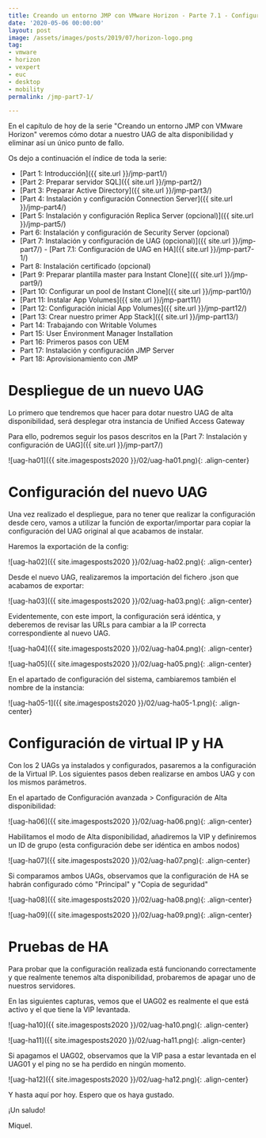 ```yaml
---
title: Creando un entorno JMP con VMware Horizon - Parte 7.1 - Configuración de UAG en HA
date: '2020-05-06 00:00:00'
layout: post
image: /assets/images/posts/2019/07/horizon-logo.png
tag:
- vmware
- horizon
- vexpert
- euc
- desktop
- mobility
permalink: /jmp-part7-1/

---
```


En el capítulo de hoy de la serie "Creando un entorno JMP con VMware Horizon" veremos cómo dotar a nuestro UAG de alta disponibilidad y eliminar así un único punto de fallo.

Os dejo a continuación el índice de toda la serie:

- [Part 1: Introducción]({{ site.url }}/jmp-part1/)
- [Part 2: Preparar servidor SQL]({{ site.url }}/jmp-part2/)
- [Part 3: Preparar Active Directory]({{ site.url }}/jmp-part3/)
- [Part 4: Instalación y configuración Connection Server]({{ site.url }}/jmp-part4/)
- [Part 5: Instalación y configuración Replica Server (opcional)]({{ site.url }}/jmp-part5/)
- Part 6: Instalación y configuración de Security Server (opcional)
- [Part 7: Instalación y configuración de UAG (opcional)]({{ site.url }}/jmp-part7/)
		- [Part 7.1: Configuración de UAG en HA]({{ site.url }}/jmp-part7-1/)
- Part 8: Instalación certificado (opcional)
- [Part 9: Preparar plantilla master para Instant Clone]({{ site.url }}/jmp-part9/)
- [Part 10: Configurar un pool de Instant Clone]({{ site.url }}/jmp-part10/)
- [Part 11: Instalar App Volumes]({{ site.url }}/jmp-part11/)
- [Part 12: Configuración inicial App Volumes]({{ site.url }}/jmp-part12/)
- [Part 13: Crear nuestro primer App Stack]({{ site.url }}/jmp-part13/)
- Part 14: Trabajando con Writable Volumes
- Part 15: User Environment Manager Installation
- Part 16: Primeros pasos con UEM
- Part 17: Instalación y configuración JMP Server
- Part 18: Aprovisionamiento con JMP

# Despliegue de un nuevo UAG

Lo primero que tendremos que hacer para dotar nuestro UAG de alta disponibilidad, será desplegar otra instancia de Unified Access Gateway

Para ello, podremos seguir los pasos descritos en la [Part 7: Instalación y configuración de UAG]({{ site.url }}/jmp-part7/)

![uag-ha01]({{ site.imagesposts2020 }}/02/uag-ha01.png){: .align-center}

# Configuración del nuevo UAG

Una vez realizado el despliegue, para no tener que realizar la configuración desde cero, vamos a utilizar la función de exportar/importar para copiar la configuración del UAG original al que acabamos de instalar.

Haremos la exportación de la config:

![uag-ha02]({{ site.imagesposts2020 }}/02/uag-ha02.png){: .align-center}

Desde el nuevo UAG, realizaremos la importación del fichero .json que acabamos de exportar:

![uag-ha03]({{ site.imagesposts2020 }}/02/uag-ha03.png){: .align-center}

Evidentemente, con este import, la configuración será idéntica, y deberemos de revisar las URLs para cambiar a la IP correcta correspondiente al nuevo UAG.

![uag-ha04]({{ site.imagesposts2020 }}/02/uag-ha04.png){: .align-center}

![uag-ha05]({{ site.imagesposts2020 }}/02/uag-ha05.png){: .align-center}

En el apartado de configuración del sistema, cambiaremos también el nombre de la instancia:

![uag-ha05-1]({{ site.imagesposts2020 }}/02/uag-ha05-1.png){: .align-center}

# Configuración de virtual IP y HA

Con los 2 UAGs ya instalados y configurados, pasaremos a la configuración de la Virtual IP. Los siguientes pasos deben realizarse en ambos UAG y con los mismos parámetros.

En el apartado de Configuración avanzada > Configuración de Alta disponibilidad:

![uag-ha06]({{ site.imagesposts2020 }}/02/uag-ha06.png){: .align-center}

Habilitamos el modo de Alta disponibilidad, añadiremos la VIP y definiremos un ID de grupo (esta configuración debe ser idéntica en ambos nodos)

![uag-ha07]({{ site.imagesposts2020 }}/02/uag-ha07.png){: .align-center}

Si comparamos ambos UAGs, observamos que la configuración de HA se habrán configurado cómo "Principal" y "Copia de seguridad"

![uag-ha08]({{ site.imagesposts2020 }}/02/uag-ha08.png){: .align-center}

![uag-ha09]({{ site.imagesposts2020 }}/02/uag-ha09.png){: .align-center}

# Pruebas de HA

Para probar que la configuración realizada está funcionando correctamente y que realmente tenemos alta disponibilidad, probaremos de apagar uno de nuestros servidores.

En las siguientes capturas, vemos que el UAG02 es realmente el que está activo y el que tiene la VIP levantada.

![uag-ha10]({{ site.imagesposts2020 }}/02/uag-ha10.png){: .align-center}

![uag-ha11]({{ site.imagesposts2020 }}/02/uag-ha11.png){: .align-center}

Si apagamos el UAG02, observamos que la VIP pasa a estar levantada en el UAG01 y el ping no se ha perdido en ningún momento.

![uag-ha12]({{ site.imagesposts2020 }}/02/uag-ha12.png){: .align-center}

Y hasta aquí por hoy. Espero que os haya gustado.

¡Un saludo!

Miquel.



